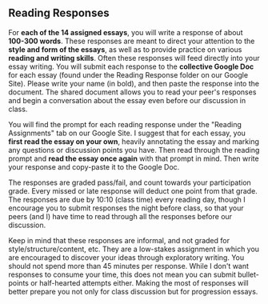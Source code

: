 ## Reading Responses

For **each of the 14 assigned essays**, you will write a response of about **100-300 words**. These responses are meant to direct your attention to the **style and form of the essays**, as well as to provide practice on various **reading and writing skills**. Often these responses will feed directly into your essay writing. You will submit each response to the **collective Google Doc** for each essay (found under the Reading Response folder on our Google Site). Please write your name (in bold), and then paste the response into the document. The shared document allows you to read your peer's responses and begin a conversation about the essay even before our discussion in class.

You will find the prompt for each reading response under the "Reading Assignments" tab on our Google Site. I suggest that for each essay, you **first read the essay on your own**, heavily annotating the essay and marking any questions or discussion points you have. Then read through the reading prompt and **read the essay once again** with that prompt in mind. Then write your response and copy-paste it to the Google Doc.  

The responses are graded pass/fail, and count towards your participation grade. Every missed or late response will deduct one point from that grade. The responses are due by 10:10 (class time) every reading day, though I encourage you to submit responses the night before class, so that your peers (and I) have time to read through all the responses before our discussion.

Keep in mind that these responses are informal, and not graded for style/structure/content, etc. They are a low-stakes assignment in which you are encouraged to discover your ideas through exploratory writing. You should not spend more than 45 minutes per response. While I don't want responses to consume your time, this does not mean you can submit bullet-points or half-hearted attempts either. Making the most of responses will  better prepare you not only for class discussion but for progression essays.
